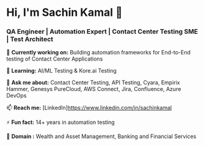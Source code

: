 # Hi, I'm Sachin Kamal 👋  
### QA Engineer | Automation Expert | Contact Center Testing SME | Test Architect

🔭 **Currently working on:** Building automation frameworks for End-to-End testing of Contact Center Applications  

🌱 **Learning:** AI/ML Testing & Kore.ai Testing 

💬 **Ask me about:** Contact Center Testing, API Testing, Cyara, Empirix Hammer, Genesys PureCloud, AWS Connect, Jira, Confluence, Azure DevOps

📫 **Reach me:** [LinkedIn]https://www.linkedin.com/in/sachinkamal

⚡ **Fun fact:** 14+ years in automation testing

🌱 **Domain :** Wealth and Asset Management, Banking and Financial Services



